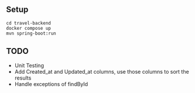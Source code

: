 ## Setup

`cd travel-backend`  
`docker compose up`  
`mvn spring-boot:run`    

## TODO

- Unit Testing
- Add Created_at and Updated_at columns, use those columns to sort the results
- Handle exceptions of findById 